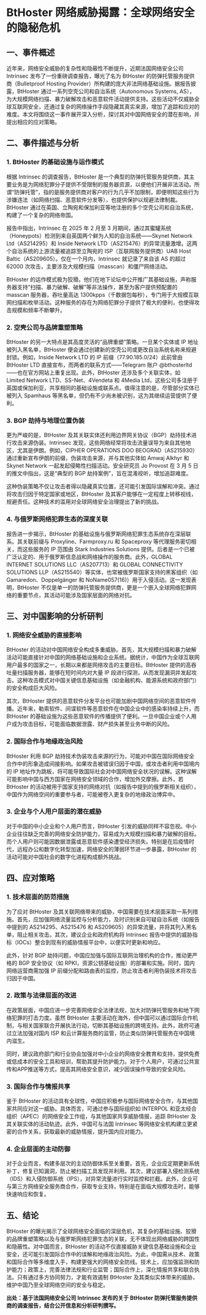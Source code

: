 # BtHoster 网络威胁揭露：全球网络安全的隐秘危机

## 一、事件概述

近年来，网络安全威胁的复杂性和隐蔽性不断提升，近期法国网络安全公司 Intrinsec 发布了一份重磅调查报告，曝光了名为 BtHoster 的防弹托管服务提供商（Bulletproof Hosting Provider）所构建的庞大非法网络基础设施。据报告披露，BtHoster 通过一系列空壳公司和自治系统（Autonomous Systems, AS），为大规模网络扫描、暴力破解攻击和恶意软件活动提供支持。这些活动不仅威胁全球互联网安全，还通过复杂的网络操作手段隐藏其真实来源，增加了追踪和应对的难度。本文将围绕这一事件展开深入分析，探讨其对中国网络安全的潜在影响，并提出相应的应对策略。

## 二、事件描述与分析

### 1. BtHoster 的基础设施与运作模式

根据 Intrinsec 的调查报告，BtHoster 是一个典型的防弹托管服务提供商，其主要业务是为网络犯罪分子提供不受限制的服务器资源，以便他们开展非法活动。所谓“防弹托管”，指的是服务提供商对客户的行为几乎不加限制，即便明知这些行为涉嫌违法（如网络扫描、恶意软件分发等），也提供保护以规避法律制裁。BtHoster 通过在英国、立陶宛和保加利亚等地注册的多个空壳公司和自治系统，构建了一个复杂的网络帝国。

报告中指出，Intrinsec 在 2025 年 2 月至 3 月期间，通过其蜜罐系统（Honeypots）检测到来自英国两个鲜为人知的自治系统——Skynet Network Ltd（AS214295）和 Inside Network LTD（AS215476）的异常流量激增。这两个自治系统的上游流量被追踪至立陶宛的 ISP（互联网服务提供商）UAB Host Baltic（AS209605）。仅在一个月内，Intrinsec 就记录了来自该 AS 的超过 62000 次攻击，主要涉及大规模扫描（masscan）和僵尸网络活动。

BtHoster 的运作模式极为狡猾。他们在地下论坛中公开推广其基础设施，声称服务器支持“扫描、暴力破解、破解”等非法操作，甚至为客户提供预配置的 masscan 服务器，吞吐量高达 1300kpps（千数据包每秒），专门用于大规模互联网扫描和枚举活动。这种服务的存在为网络犯罪分子提供了极大的便利，也使得攻击规模和频率不断攀升。

### 2. 空壳公司与品牌重塑策略

BtHoster 的另一大特点是其高度灵活的“品牌重塑”策略。一旦某个实体或 IP 地址被列入黑名单，BtHoster 便会通过创建新的空壳公司或更改自治系统名称来规避封锁。例如，Inside Network LTD 的 IP 前缀（77.90.185.0/24）此前曾由 BtHoster LTD 直接宣布，而两者的联系方式——Telegram 账户 @bthosterltd——也在官方网站上重复出现。此外，BtHoster 还涉及多个关联实体，如 Limited Network LTD、SS-Net、4Vendeta 和 4Media Ltd，这些公司多注册于英国或保加利亚，共享相同的基础设施或联系点。值得注意的是，尽管部分实体已被列入 Spamhaus 等黑名单，但仍有不少尚未被识别，这为其继续运营提供了便利。

### 3. BGP 劫持与地理位置伪装

更为严峻的是，BtHoster 及其关联实体还利用边界网关协议（BGP）劫持技术进行攻击来源伪装。Intrinsec 发现，这些网络经常将攻击流量误导为来自其他地区，尤其是伊朗。例如，CIPHER OPERATIONS DOO BEOGRAD（AS215930）通过重新宣布伊朗的前缀，伪装攻击来源，并与其他实体如 Amwaj Alkhyr 和 Skynet Network 一起发起侵略性扫描活动。安全研究员 Jo Provost 在 3 月 5 日的推文中指出，这是“典型的 BGP 劫持案例”，旨在混淆视听，增加追踪难度。

这种伪装策略不仅让攻击者得以隐藏真实位置，还可能引发国际误解和冲突。通过将攻击归因于特定国家或地区，BtHoster 及其客户能够在一定程度上转移视线，规避责任。这种技术的滥用对全球网络安全治理提出了新的挑战。

### 4. 与俄罗斯网络犯罪生态的深度关联

报告进一步揭示，BtHoster 的基础设施与俄罗斯网络犯罪生态系统存在深层联系。其关联前缀与 Proxyline、Farmproxy.ru 和 Spaceproxy 等代理服务密切相关，而这些服务的 IP 范围由 Stark Industries Solutions 提供。后者是一个已被广泛认定的、用于俄罗斯信息战和网络操作的服务商。此外，GLOBAL INTERNET SOLUTIONS LLC（AS207713）和 GLOBAL CONNECTIVITY SOLUTIONS LLP（AS215540）等实体，也常被俄罗斯国家支持的黑客组织（如 Gamaredon、Doppelgänger 和 NoName057(16)）用于入侵活动。这一发现表明，BtHoster 不仅是单一的防弹托管服务提供商，更是一个嵌入全球网络犯罪网络的重要节点，其活动可能涉及国家层面的网络对抗。

## 三、对中国影响的分析研判

### 1. 网络安全威胁的直接影响

BtHoster 的活动对中国网络安全构成多重威胁。首先，其大规模扫描和暴力破解活动可能直接针对中国的网络基础设施和企业系统。据统计，中国作为全球互联网用户最多的国家之一，长期以来都是网络攻击的主要目标。BtHoster 提供的高吞吐量扫描服务器，能够在短时间内对大量 IP 段进行探测，从而发现漏洞并发起攻击。这种攻击模式对中国关键信息基础设施（如金融机构、能源系统和政府部门）的安全构成巨大风险。

其次，BtHoster 提供的恶意软件分发平台也可能加剧中国网络空间的恶意软件传播。近年来，勒索软件、间谍软件等恶意软件在中国企业中的感染率持续上升，而 BtHoster 的基础设施为这些恶意软件的传播提供了便利。一旦中国企业或个人用户成为攻击目标，可能面临数据泄露、财产损失甚至业务中断的风险。

### 2. 国际合作与地缘政治风险

BtHoster 利用 BGP 劫持技术伪装攻击来源的行为，可能对中国在国际网络安全合作中的形象造成间接影响。如果攻击被错误归因于中国，或攻击者利用中国境内的 IP 地址作为跳板，将可能导致国际社会对中国网络安全状况的误解。这种误解可能影响中国与西方国家在网络安全领域的合作，增加外交摩擦。此外，若 BtHoster 的活动被用于国家支持的网络对抗（如报告中提到的俄罗斯相关组织），中国作为网络空间的重要参与者，可能被卷入更复杂的地缘政治博弈中。

### 3. 企业与个人用户层面的潜在威胁

对于中国的中小企业和个人用户而言，BtHoster 引发的威胁同样不容忽视。中小企业往往缺乏完善的网络安全防护能力，容易成为大规模扫描和暴力破解的目标。而个人用户则可能因数据泄露或恶意软件感染遭受经济损失。特别是在后疫情时代，远程办公和数字化转型加速，网络安全的薄弱环节进一步暴露，BtHoster 的活动可能对中国社会的数字化进程构成额外挑战。

## 四、应对策略

### 1. 技术层面的防范措施

为了应对 BtHoster 及其关联网络带来的威胁，中国需要在技术层面采取一系列措施。首先，应加强网络流量监控与分析能力，及时识别来自可疑自治系统（如报告中提到的 AS214295、AS215476 和 AS209605）的异常流量，并将其列入黑名单，阻止相关攻击。其次，建议企业和政府机构将 Intrinsec 报告中提供的威胁指标（IOCs）整合到现有的威胁情报平台中，以便实时更新和响应。

此外，针对 BGP 劫持问题，中国应加强与国际互联网治理机构的合作，推动更严格的 BGP 安全协议（如 RPKI，资源公钥基础设施）的部署和实施。同时，国内网络运营商需加强 IP 前缀分配和路由表的监控，防止攻击者利用伪装技术将攻击归因于中国。

### 2. 政策与法律层面的改进

在政策层面，中国应进一步完善网络安全法律法规，加大对防弹托管服务和地下网络犯罪的打击力度。虽然 BtHoster 主要活动在海外，但中国可以通过国际合作机制，与相关国家联合开展执法行动，切断其基础设施的跨境支持。此外，政府可通过立法加强对国内 ISP 和云计算服务商的监管，防止类似防弹托管服务在中国境内滋生。

同时，建议政府部门和行业协会加强对中小企业的网络安全教育和支持，提供免费或低成本的安全工具和培训，帮助其提升防护能力。对于个人用户，可通过公共宣传和APP推送等方式，提高其网络安全意识，减少因误操作导致的安全风险。

### 3. 国际合作与情报共享

鉴于 BtHoster 的活动具有全球性，中国应积极参与国际网络安全合作，与其他国家共同应对这一威胁。具体而言，可通过参与国际组织如 INTERPOL 和亚太经合组织（APEC）的网络安全工作组，与其他国家共享威胁情报，追踪 BtHoster 及其关联实体的活动轨迹。此外，中国可与法国 Intrinsec 等网络安全机构建立更紧密的合作关系，获取最新的威胁情报，提升国内应对能力。

### 4. 企业层面的主动防御

对于企业而言，构建多层次的主动防御体系至关重要。首先，企业应定期更新系统补丁，修复已知漏洞，防止被扫描工具发现并利用。其次，建议部署入侵检测系统（IDS）和入侵防御系统（IPS），对异常流量进行实时监控和拦截。此外，企业可与第三方网络安全服务商合作，获取专业支持，特别是在面临大规模攻击时，能够快速响应和恢复。

## 五、结论

BtHoster 的曝光揭示了全球网络安全面临的深层危机，其复杂的基础设施、狡猾的品牌重塑策略以及与俄罗斯网络犯罪生态的关联，无不体现出网络威胁的跨国性和隐蔽性。对中国而言，BtHoster 的活动不仅直接威胁关键信息基础设施和企业安全，还可能引发国际合作中的误解和地缘政治风险。为此，中国需从技术、政策和国际合作等多维度入手，构建更强大的网络安全防线。技术上，应加强监测和防护能力；政策上，完善法律法规和行业监管；国际合作上，深化情报共享和联合执法。只有通过多方协同努力，才能有效遏制 BtHoster 及其类似实体带来的威胁，维护中国乃至全球网络空间的安全与稳定。

**出处：基于法国网络安全公司 Intrinsec 发布的关于 BtHoster 防弹托管服务提供商的调查报告，结合公开信息和分析研判撰写。**